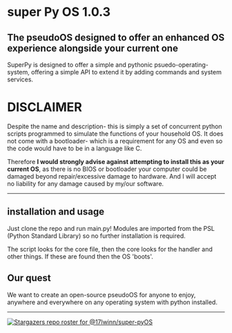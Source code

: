 # super Py OS 1.0.3
## The pseudoOS designed to offer an enhanced OS experience alongside your current one

SuperPy is designed to offer a simple and pythonic psuedo-operating-system, offering a simple API to extend it by adding
commands and system services.

# DISCLAIMER

Despite the name and description- this is simply a set of concurrent python scripts programmed to simulate the functions of your household OS. It does not come with a bootloader- which is a requirement for any OS and even so the code would have to be in a language like C.

Therefore **I would strongly advise against attempting to install this as your current OS**, as there is no BIOS or bootloader your computer could be damaged beyond repair/excessive damage to hardware. And I will accept no liability for any damage caused by my/our software.

-----

## installation and usage

Just clone the repo and run main.py! Modules are imported from the PSL (Python Standard Library) so no further installation is required.

The script looks for the core file, then the core looks for the handler and other things. If these are found then the OS 'boots'.

## Our quest

We want to create an open-source pseudoOS for anyone to enjoy, anywhere and everywhere on any operating system with python installed.

-----

[![Stargazers repo roster for @17lwinn/super-pyOS](https://reporoster.com/stars/17lwinn/super-pyOS)](https://github.com/17lwinn/super-pyOS/stargazers)
